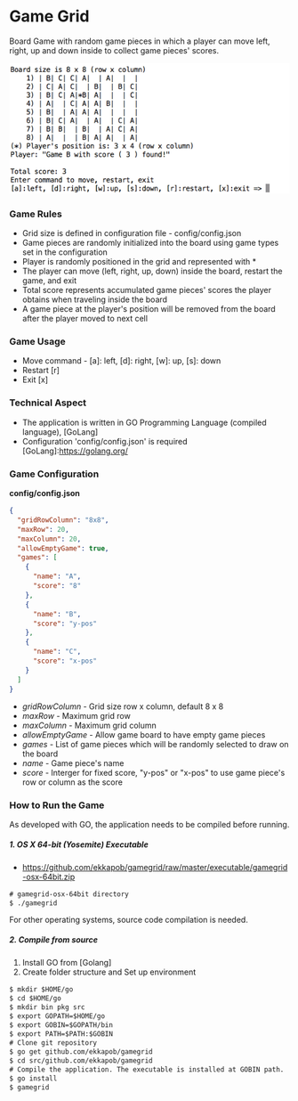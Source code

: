 # Game Grid

Board Game with random game pieces in which a player can move left, right, up and down inside to collect game pieces' scores.

![Image of GameGrid](https://raw.githubusercontent.com/ekkapob/gamegrid/master/screen.gif)

### Game Rules
  - Grid size is defined in configuration file - config/config.json
  - Game pieces are randomly initialized into the board using game types set in the configuration
  - Player is randomly positioned in the grid and represented with *
  - The player can move (left, right, up, down) inside the board, restart the game, and exit
  - Total score represents accumulated game pieces' scores the player obtains when traveling inside the board
  - A game piece at the player's position will be removed from the board after the player moved to next cell

### Game Usage
  - Move command - [a]: left, [d]: right, [w]: up, [s]: down
  - Restart [r]
  - Exit [x]
 
### Technical Aspect
  - The application is written in GO Programming Language (compiled language), [GoLang]
  - Configuration 'config/config.json' is required
[GoLang]:https://golang.org/

### Game Configuration
**config/config.json**
```json
{
  "gridRowColumn": "8x8",
  "maxRow": 20,
  "maxColumn": 20,
  "allowEmptyGame": true,
  "games": [
    {
      "name": "A",
      "score": "8"
    },
    {
      "name": "B",
      "score": "y-pos"
    },
    {
      "name": "C",
      "score": "x-pos"
    }
  ]
}
```
 - *gridRowColumn* - Grid size row x column, default 8 x 8
 - *maxRow* - Maximum grid row
 - *maxColumn* - Maximum grid column
 - *allowEmptyGame* - Allow game board to have empty game pieces
 - *games* - List of game pieces which will be randomly selected to draw on the board
  - *name* - Game piece's name
  - *score* - Interger for fixed score, "y-pos" or "x-pos" to use game piece's row or column as the score

### How to Run the Game
As developed with GO, the application needs to be compiled before running.
##### 1. OS X 64-bit (Yosemite) Executable
  - https://github.com/ekkapob/gamegrid/raw/master/executable/gamegrid-osx-64bit.zip
```
# gamegrid-osx-64bit directory
$ ./gamegrid
```

For other operating systems, source code compilation is needed. 

##### 2. Compile from source
1. Install GO from [Golang]
2. Create folder structure and Set up environment
```
$ mkdir $HOME/go
$ cd $HOME/go
$ mkdir bin pkg src
$ export GOPATH=$HOME/go
$ export GOBIN=$GOPATH/bin
$ export PATH=$PATH:$GOBIN
# Clone git repository
$ go get github.com/ekkapob/gamegrid
$ cd src/github.com/ekkapob/gamegrid
# Compile the application. The executable is installed at GOBIN path.
$ go install
$ gamegrid
```
